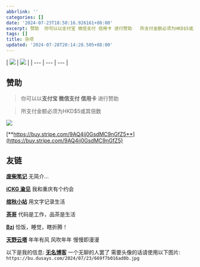 ```yaml
---
abbrlink: ''
categories: []
date: '2024-07-23T18:50:16.926161+08:00'
excerpt: 赞助  你可以以支付宝 微信支付 信用卡 进行赞助   所支付金额必须为HKD$5或其倍数  https://buy.stripe.com/9AQ4ij0GsdMC9nGfZ5 ...
tags: []
title: 杂项
updated: '2024-07-28T20:14:28.505+08:00'
---
```

| ![](https://bu.dusays.com/2024/07/28/66a6341c04222.jpg) | ![](https://bu.dusays.com/2024/07/23/669f7b016ad0b.jpg) |
| --- | --- | --- |


## 赞助

> 你可以以**支付宝 微信支付 信用卡** 进行赞助

> 所支付金额必须为HKD$5或其倍数

![](https://bu.dusays.com/2024/07/23/669f9a31c900a.jpg)

[**https://buy.stripe.com/9AQ4ij0GsdMC9nGfZ5**](https://buy.stripe.com/9AQ4ij0GsdMC9nGfZ5)

## 友链

[**废柴笔记**](https://sao.ren) 无简介...

[**iCKG 渝见**](https://www.ickg.net) 我和重庆有个约会

[**绾秋小站**](https://www.gx.gx.cn) 用文字记录生活

[**茶哥**](https://cha.ge) 代码是工作，品茶是生活

[**Bzi**](https://bzi.me) 恰饭，睡觉，瞎折腾！

[**天野云塔**](https://www.3lu.cn) 年年有风  风吹年年  慢慢即漫漫

以下是我的信息:
[**无名博客**](https://wuminboke.site) 一个无聊的人罢了
需要头像的话请使用以下图片:
`https://bu.dusays.com/2024/07/23/669f7b016ad0b.jpg`


